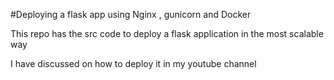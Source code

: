 #Deploying a flask app using Nginx , gunicorn and Docker

This repo has the src code to deploy a flask application in the most scalable way

I have discussed on how to deploy it in my youtube channel 

